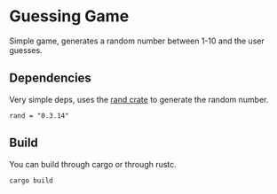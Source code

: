 # Guessing Game
Simple game, generates a random number between 1-10 and the user guesses.

## Dependencies
Very simple deps, uses the [rand crate](https://crates.io/crates/rand) to generate the random number.
```
rand = "0.3.14"
```

## Build

You can build through cargo or through rustc.
```
cargo build
```
